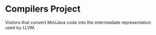 # Compilers Project

Visitors that convert MiniJava code into the intermediate representation used by LLVM.
